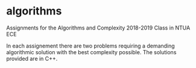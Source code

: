 # algorithms
Assignments for the Algorithms and Complexity 2018-2019 Class in NTUA ECE

In each assignement there are two problems requiring a demanding algorithmic solution with the best complexity possible. The solutions provided are in C++.
